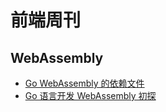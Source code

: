 # 前端周刊

## WebAssembly

* [Go WebAssembly 的依赖文件](https://github.com/golang/go/blob/release-branch.go1.11/misc/wasm/wasm_exec.js)
* [Go 语言开发 WebAssembly 初探](https://blog.alphatr.com/go-write-webassembly.html)

